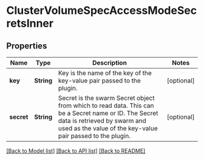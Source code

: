 # ClusterVolumeSpecAccessModeSecretsInner

## Properties
Name | Type | Description | Notes
------------ | ------------- | ------------- | -------------
**key** | **String** | Key is the name of the key of the key-value pair passed to the plugin.  | [optional] 
**secret** | **String** | Secret is the swarm Secret object from which to read data. This can be a Secret name or ID. The Secret data is retrieved by swarm and used as the value of the key-value pair passed to the plugin.  | [optional] 

[[Back to Model list]](../README.md#documentation-for-models) [[Back to API list]](../README.md#documentation-for-api-endpoints) [[Back to README]](../README.md)


